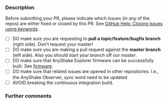 ### Description

<!--
    Please explain the changes you made here.
    If the feature changes current behaviour, explain why your solution is better.
-->

Before submitting your PR, please indicate which issues (in any of the repos) are either fixed or closed by this PR. See [GitHub Help: Closing issues using keywords](https://help.github.com/articles/closing-issues-via-commit-messages/).

- [ ] DO make sure you are requesting to **pull a topic/feature/bugfix branch** (right side). Don't request your master!
- [ ] DO make sure you are making a pull request against the **master branch** (left side). Also you should start *your branch* off *our master*.
- [ ] DO make sure that AnyShake Explorer firmware can be successfully built. See [firmware](https://github.com/anyshake/explorer/blob/master/firmware/README.md).
- [ ] DO make sure that related issues are opened in other repositories. I.e., the AnyShake Observer, sync word need to be updated
- [ ] AVOID breaking the continuous integration build.

### Further comments

<!--
    If this is a relatively large or complex change, kick off the discussion by explaining why you chose the solution you did, what alternatives you considered, etc.
    :heart: Thank you!
-->
